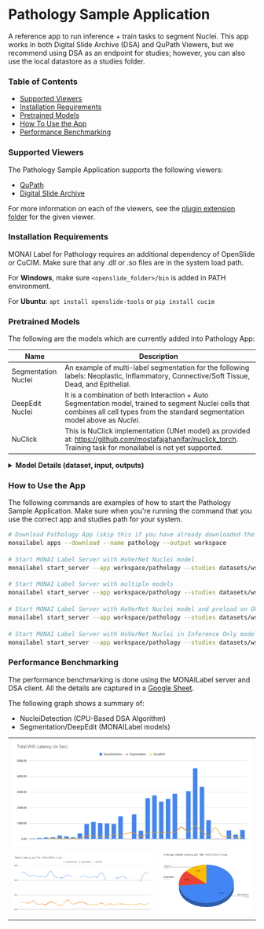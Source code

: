 <!--
Copyright (c) MONAI Consortium
Licensed under the Apache License, Version 2.0 (the "License");
you may not use this file except in compliance with the License.
You may obtain a copy of the License at
    http://www.apache.org/licenses/LICENSE-2.0
Unless required by applicable law or agreed to in writing, software
distributed under the License is distributed on an "AS IS" BASIS,
WITHOUT WARRANTIES OR CONDITIONS OF ANY KIND, either express or implied.
See the License for the specific language governing permissions and
limitations under the License.
-->

# Pathology Sample Application
A reference app to run inference + train tasks to segment Nuclei. This app works in both Digital Slide Archive (DSA) and QuPath Viewers, but we recommend using DSA as an endpoint for studies; however, you can also use the local datastore as a studies folder. 

### Table of Contents
- [Supported Viewers](#supported-viewers)
- [Installation Requirements](#installation-requirements)
- [Pretrained Models](#pretrained-models)
- [How To Use the App](#how-to-use-the-app)
- [Performance Benchmarking](#performance-benchmarking)

### Supported Viewers
The Pathology Sample Application supports the following viewers:

- [QuPath]()
- [Digital Slide Archive]()

For more information on each of the viewers, see the [plugin extension folder](../plugins) for the given viewer.

### Installation Requirements
MONAI Label for Pathology requires an additional dependency of OpenSlide or CuCIM. Make sure that any .dll or .so files are in the system load path.

For **Windows**, make sure `<openslide_folder>/bin` is added in PATH environment.

For **Ubuntu**: `apt install openslide-tools` or `pip install cucim`

### Pretrained Models

The following are the models which are currently added into Pathology App:

| Name | Description |
|------|-------------|
| Segmentation Nuclei | An example of multi-label segmentation for the following labels: Neoplastic, Inflammatory, Connective/Soft Tissue, Dead, and Epithelial. |
| DeepEdit Nuclei  | It is a combination of both Interaction + Auto Segmentation model, trained to segment Nuclei cells that combines all cell types from the standard segmentation model above as *Nuclei*. |
| NuClick | This is NuClick implementation (UNet model) as provided at: https://github.com/mostafajahanifar/nuclick_torch. Training task for monailabel is not yet supported. |

<details>
    <summary><strong>Model Details (dataset, input, outputs)</strong></summary>

#### Dataset

The above _Nuclei_ models are trained on [PanNuke Dataset for Nuclei Instance Segmentation and Classification](https://warwick.ac.uk/fac/cross_fac/tia/data/pannuke)

#### Inputs

- WSI Images
- Region (ROI) of WSI Image

#### Output

Segmentation Mask is produced in one of the following formats:

- Standard JSON
- [DSA Document](https://digitalslidearchive.github.io/HistomicsTK/examples/segmentation_masks_to_annotations) (JSON)
- [ASAP Annotation XML](https://computationalpathologygroup.github.io/ASAP/)

</details>

### How to Use the App
The following commands are examples of how to start the Pathology Sample Application.  Make sure when you're running the command that you use the correct app and studies path for your system.

```bash
# Download Pathology App (skip this if you have already downloaded the app or using github repository (dev mode))
monailabel apps --download --name pathology --output workspace

# Start MONAI Label Server with HoVerNet Nuclei model
monailabel start_server --app workspace/pathology --studies datasets/wsi --conf hovernet_nuclei

# Start MONAI Label Server with multiple models
monailabel start_server --app workspace/pathology --studies datasets/wsi

# Start MONAI Label Server with HoVerNet Nuclei model and preload on GPU
monailabel start_server --app workspace/pathology --studies datasets/wsi --conf models hovernet_nuclei --conf preload true

# Start MONAI Label Server with HoVerNet Nuclei in Inference Only mode
monailabel start_server --app workspace/pathology --studies datasets/wsi --conf models hovernet_nuclei --conf skip_trainers true
```


### Performance Benchmarking

The performance benchmarking is done using the MONAILabel server and DSA client. All the details are captured in a [Google Sheet](https://docs.google.com/spreadsheets/d/1TeSOGzcTeeIThEvd_eflJNx0hhZiELNGBiYzwKyYEFg/edit?usp=sharing).

The following graph shows a summary of:

- NucleiDetection (CPU-Based DSA Algorithm)
- Segmentation/DeepEdit (MONAILabel models)

<table>
<tr>
<td colspan="2"><img src="../../docs/images/DSAPerf1.png"/></td>
</tr>
<tr>
<td><img src="../../docs/images/DSAPerf2.png"/></td>
<td><img src="../../docs/images/DSAPerf3.png"/></td>
</tr>
</table>

